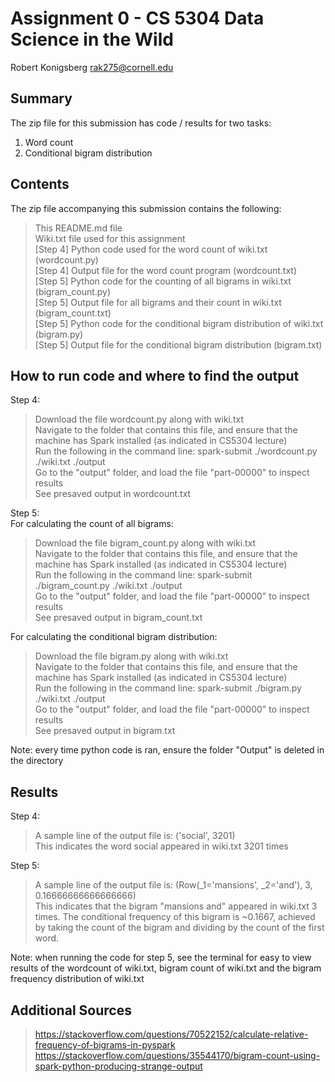 # Assignment 0 - CS 5304 Data Science in the Wild

Robert Konigsberg
rak275@cornell.edu

## Summary
The zip file for this submission has code / results for two tasks: 
1) Word count 
2) Conditional bigram distribution 

## Contents
The zip file accompanying this submission contains the following: <br />
> This README.md file <br />
> Wiki.txt file used for this assignment <br />
> [Step 4] Python code used for the word count of wiki.txt (wordcount.py) <br />
> [Step 4] Output file for the word count program (wordcount.txt) <br />
> [Step 5] Python code for the counting of all bigrams in wiki.txt (bigram_count.py) <br />
> [Step 5] Output file for all bigrams and their count in wiki.txt (bigram_count.txt) <br />
> [Step 5] Python code for the conditional bigram distribution of wiki.txt (bigram.py) <br />
> [Step 5] Output file for the conditional bigram distribution (bigram.txt) <br />

## How to run code and where to find the output
Step 4:
> Download the file wordcount.py along with wiki.txt <br />
> Navigate to the folder that contains this file, and ensure that the machine has Spark installed (as indicated in CS5304 lecture) <br />
> Run the following in the command line: spark-submit ./wordcount.py ./wiki.txt ./output<br />
> Go to the "output" folder, and load the file "part-00000" to inspect results<br />
> See presaved output in wordcount.txt

Step 5: <br />
For calculating the count of all bigrams: 
> Download the file bigram_count.py along with wiki.txt <br />
> Navigate to the folder that contains this file, and ensure that the machine has Spark installed (as indicated in CS5304 lecture) <br />
> Run the following in the command line: spark-submit ./bigram_count.py ./wiki.txt ./output <br />
> Go to the "output" folder, and load the file "part-00000" to inspect results <br />
> See presaved output in bigram_count.txt

For calculating the conditional bigram distribution: 
> Download the file bigram.py along with wiki.txt <br />
> Navigate to the folder that contains this file, and ensure that the machine has Spark installed (as indicated in CS5304 lecture) <br />
> Run the following in the command line: spark-submit ./bigram.py ./wiki.txt ./output <br />
> Go to the "output" folder, and load the file "part-00000" to inspect results <br />
> See presaved output in bigram.txt <br /> 

Note: every time python code is ran, ensure the folder "Output" is deleted in the directory 

## Results
Step 4: 
> A sample line of the output file is: ('social', 3201) <br />
> This indicates the word social appeared in wiki.txt 3201 times <br />

Step 5: 
> A sample line of the output file is: (Row(_1='mansions', _2='and'), 3, 0.16666666666666666) <br />
> This indicates that the bigram "mansions and" appeared in wiki.txt 3 times. The conditional frequency of this bigram is ~0.1667, achieved by taking the count of the bigram and dividing by the count of the first word. <br />

Note: when running the code for step 5, see the terminal for easy to view results of the wordcount of wiki.txt, bigram count of wiki.txt and the bigram frequency distribution of wiki.txt <br />

## Additional Sources
> https://stackoverflow.com/questions/70522152/calculate-relative-frequency-of-bigrams-in-pyspark
> https://stackoverflow.com/questions/35544170/bigram-count-using-spark-python-producing-strange-output
